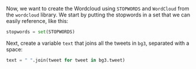<!--title={Combining Words From Tweets}-->

Now, we want to create the Wordcloud using `STOPWORDS` and `WordCloud` from the `wordcloud` library. We start by putting the stopwords in a set that we can easily reference, like this:

```python
stopwords = set(STOPWORDS)
```



Next, create a variable `text` that joins all the tweets in `bg3`, separated with a space:

```python
text = " ".join(tweet for tweet in bg3.tweet)
```
